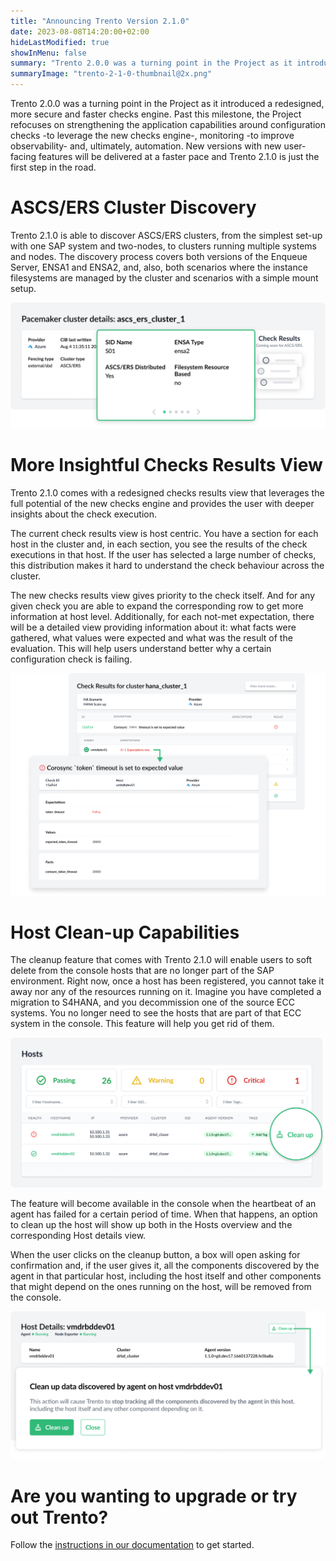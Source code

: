 ```yaml
---
title: "Announcing Trento Version 2.1.0"
date: 2023-08-08T14:20:00+02:00
hideLastModified: true
showInMenu: false
summary: "Trento 2.0.0 was a turning point in the Project as it introduced a redesigned, more secure and faster..."
summaryImage: "trento-2-1-0-thumbnail@2x.png"
---
```


Trento 2.0.0 was a turning point in the Project as it introduced a redesigned, more secure and faster checks engine. Past this milestone, the Project refocuses on strengthening the application capabilities around configuration checks -to leverage the new checks engine-, monitoring -to improve observability- and, ultimately, automation. New versions with new user-facing features will be delivered at a faster pace and Trento 2.1.0 is just the first step in the road.

# ASCS/ERS Cluster Discovery
Trento 2.1.0 is able to discover ASCS/ERS clusters, from the simplest set-up with one SAP system and two-nodes, to clusters running multiple systems and nodes. The discovery process covers both versions of the Enqueue Server, ENSA1 and ENSA2, and, also, both scenarios where the instance filesystems are managed by the cluster and scenarios with a simple mount setup.

![Trento ASCS/ERS Cluster Discovery](trento-ascs-ers-cluster@2x.png)

# More Insightful Checks Results View
Trento 2.1.0 comes with a redesigned checks results view that leverages the full potential of the new checks engine and provides the user with deeper insights about the check execution.

The current check results view is host centric. You have a section for each host in the cluster and, in each section, you see the results of the check executions in that host. If the user has selected a large number of checks, this distribution makes it hard to understand the check behaviour across the cluster.

The new checks results view gives priority to the check itself. And for any given check you are able to expand the corresponding row to get more information at host level. Additionally, for each not-met expectation, there will be a detailed view providing information about it: what facts were gathered, what values were expected and what was the result of the evaluation. This will help users understand better why a certain configuration check is failing.

![Trento Insight Check Results](trento-insightful-checks@2x.png)

# Host Clean-up Capabilities
The cleanup feature that comes with Trento 2.1.0 will enable users to soft delete from the console hosts that are no longer part of the SAP environment. Right now, once a host has been registered, you cannot take it away nor any of the resources running on it. Imagine you have completed a migration to S4HANA, and you decommission one of the source ECC systems. You no longer need to see the hosts that are part of that ECC system in the console. This feature will help you get rid of them.

![Trento Hosts Clean up](trento-hosts-clean-up@2x.png)

The feature will become available in the console when the heartbeat of an agent has failed for a certain period of time. When that happens, an option to clean up the host will show up both in the Hosts overview and the corresponding Host details view.

When the user clicks on the cleanup button, a box will open asking for confirmation and, if the user gives it, all the components discovered by the agent in that particular host, including the host itself and other components that might depend on the ones running on the host, will be removed from the console.

![Trento Host Detail Clean up](trento-host-details-clean-up@2x.png)

# Are you wanting to upgrade or try out Trento?
Follow the [instructions in our documentation](https://documentation.suse.com/sles-sap/trento/single-html/SLES-SAP-trento/index.html "Getting started with Trento Premium") to get started.